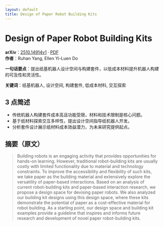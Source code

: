 ```yaml
---
layout: default
title: Design of Paper Robot Building Kits
---
```


# Design of Paper Robot Building Kits
**arXiv**：[2510.14914v1](https://arxiv.org/abs/2510.14914) · [PDF](https://arxiv.org/pdf/2510.14914.pdf)  
**作者**：Ruhan Yang, Ellen Yi-Luen Do  

**一句话要点**：提出纸基机器人设计空间与构建套件，以低成本材料提升机器人构建的可及性和灵活性。

**关键词**：纸基机器人, 设计空间, 构建套件, 低成本材料, 交互探索

## 3 点简述
- 传统机器人构建套件成本高且功能受限，材料和技术限制是核心问题。
- 基于纸材料探索交互多样性，提出设计空间指导纸机器人开发。
- 分析套件设计展示纸材料成本效益潜力，为未来研究提供起点。

## 摘要（原文）

> Building robots is an engaging activity that provides opportunities for
> hands-on learning. However, traditional robot-building kits are usually costly
> with limited functionality due to material and technology constraints. To
> improve the accessibility and flexibility of such kits, we take paper as the
> building material and extensively explore the versatility of paper-based
> interactions. Based on an analysis of current robot-building kits and
> paper-based interaction research, we propose a design space for devising paper
> robots. We also analyzed our building kit designs using this design space,
> where these kits demonstrate the potential of paper as a cost-effective
> material for robot building. As a starting point, our design space and building
> kit examples provide a guideline that inspires and informs future research and
> development of novel paper robot-building kits.

